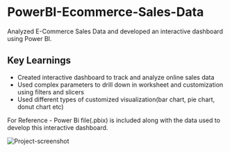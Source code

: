 # PowerBI-Ecommerce-Sales-Data
Analyzed E-Commerce Sales Data and developed an interactive dashboard using Power BI.

## Key Learnings

- Created interactive dashboard to track and analyze online sales data
- Used complex parameters to drill down in worksheet and customization using filters and slicers
- Used different types of customized visualization(bar chart, pie chart, donut chart etc)

For Reference - Power Bi file(.pbix) is included along with the data used to develop this interactive dashboard.

![Project-screenshot](https://github.com/AyushModi123/PowerBI-Ecommerce-Sales-Data/assets/99743679/933f5931-be7d-4dbb-bdbd-b0b338e879b3)


